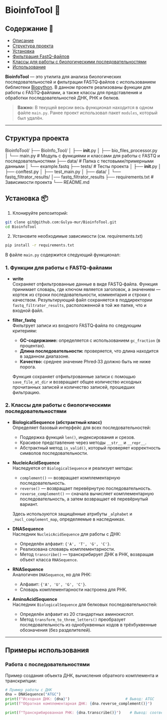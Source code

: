 # BioinfoTool 🧬

## Содержание 📜

* [Описание](#описание)
* [Структура проекта](#структура-проекта)
* [Установка](#установка)
* [Фильтрация FastQ-файлов](#фильтрация-fastq-файлов)
* [Классы для работы с биологическими последовательностями](#Классы-для-работы-с-биологическими-последовательностями)
* [Использование](#использование)

**BioinfoTool** — это утилита для анализа биологических последовательностей и фильтрации FASTQ‑файлов с использованием библиотеки [Biopython](https://biopython.org/). В данном проекте реализованы функции для работы с FASTQ‑файлами, а также классы для представления и обработки последовательностей ДНК, РНК и белков.

> **Важно:** В текущей версии весь функционал находится в одном файле `main.py`. Ранее проект использовал пакет `modules`, который был удалён.

---

## Структура проекта

BioinfoTool/
├── BioInfo_Tool/
│   ├── __init__.py
│   ├── bio_files_processor.py     
│   └── main.py                    # Модуль с функциями и классами для работы с FASTQ и последовательностями
├── data/                          # Папка с тестовыми/примерными данными
│   └── example.fastq
├── tests/                         # Тесты проекта
│   ├── __init__.py
│   ├── conftest.py
│   ├── test_main.py
│     ├── data/
│     └── fastq_filtrator_results/
│── fastq_filtrator_results
├── requirements.txt              # Зависимости проекта
└── README.md

## Установка 📦

1. Клонируйте репозиторий:

```bash
git clone git@github.com:Gulya-mur/BioinfoTool.git
cd BioinfoTool
```

2. Установите необходимые зависимости (см. requirements.txt)
```bash
pip install -r requirements.txt
```

В файле `main.py` содержится следующий функционал:

### 1. Функции для работы с FASTQ‑файлами

- **write**  
  Сохраняет отфильтрованные данные в виде FASTQ‑файла. Функция принимает словарь, где ключом является заголовок, а значением — кортеж из строки последовательности, комментария и строки с качеством. Результирующий файл сохраняется в поддиректории `fastq_filtrator_results`, расположенной в той же папке, что и входной файл.

- **filter_fastq**  
  Фильтрует записи из входного FASTQ‑файла по следующим критериям:
  - **GC-содержание:** определяется с использованием `gc_fraction` (в процентах).
  - **Длина последовательности:** проверяется, что длина находится в заданном диапазоне.
  - **Качество:** среднее значение Phred‑33 должно быть не ниже порога.
  
  Функция сохраняет отфильтрованные записи с помощью `save_file_at_dir` и возвращает общее количество исходных прочитанных записей и количество записей, прошедших фильтрацию.

### 2. Классы для работы с биологическими последовательностями

- **BiologicalSequence (абстрактный класс)**  
  Определяет базовый интерфейс для всех последовательностей:
  - Поддержка функций `len()`, индексирования и срезов.
  - Красивое представление через методы `__str__` и `__repr__`.
  - Абстрактный метод `is_valid()`, который проверяет корректность символов последовательности.

- **NucleicAcidSequence**  
  Наследуется от `BiologicalSequence` и реализует методы:
  - `complement()` — возвращает комплементарную последовательность.
  - `reverse()` — возвращает перевёрнутую последовательность.
  - `reverse_complement()` — сначала вычисляет комплементарную последовательность, а затем возвращает её перевёрнутый вариант.
  
  Здесь используются защищённые атрибуты `_alphabet` и `_nucl_complement_map`, определяемые в наследниках.

- **DNASequence**  
  Наследник `NucleicAcidSequence` для работы с ДНК:
  - Определён алфавит: `{'A', 'T', 'G', 'C'}`.
  - Реализована словаврь комплементарности.
  - Метод `transcribe()` — транскрибирует ДНК в РНК, возвращая объект класса `RNASequence`.

- **RNASequence**  
  Аналогичен `DNASequence`, но для РНК:
  - Алфавит: `{'A', 'U', 'G', 'C'}`.
  - Словарь комплементарности настроена для РНК.

- **AminoAcidSequence**  
  Наследник `BiologicalSequence` для белковых последовательностей:
  - Определён алфавит из 20 стандартных аминокислот.
  - Метод `transform_to_three_letters()` преобразует последовательность из однобуквенных кодов в трёхбуквенные обозначения (без разделителей).

---

## Примеры использования

### Работа с последовательностями

Пример создания объекта ДНК, вычисления обратного комплемента и транскрипции:
```python
# Пример работы с ДНК
dna = DNASequence("ATGC")
print(f"Исходная ДНК: {dna}")                         # Вывод: ATGC
print(f"Обратная комплементарная ДНК: {dna.reverse_complement()}")  

print(f"Транскрибированная РНК: {dna.transcribe()}")    # Вывод: соответствующая РНК последовательность